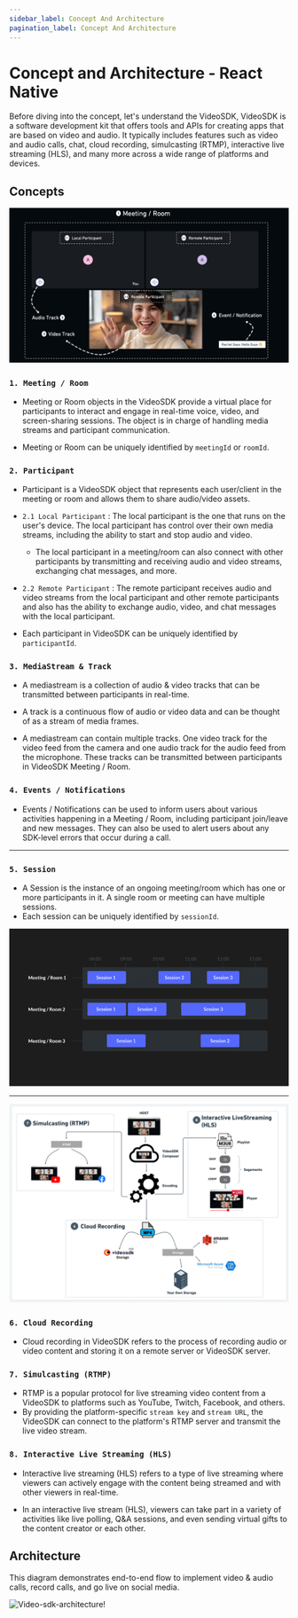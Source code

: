 ```yaml
---
sidebar_label: Concept And Architecture
pagination_label: Concept And Architecture
---
```


# Concept and Architecture - React Native

Before diving into the concept, let's understand the VideoSDK, VideoSDK is a software development kit that offers tools and APIs for creating apps that are based on video and audio. It typically includes features such as video and audio calls, chat, cloud recording, simulcasting (RTMP), interactive live streaming (HLS), and many more across a wide range of platforms and devices.

## Concepts

![img.png](../../../static/img/room-concept.png)

### `1. Meeting / Room`

- Meeting or Room objects in the VideoSDK provide a virtual place for participants to interact and engage in real-time voice, video, and screen-sharing sessions. The object is in charge of handling media streams and participant communication.

- Meeting or Room can be uniquely identified by `meetingId` or `roomId`.

### `2. Participant`

- Participant is a VideoSDK object that represents each user/client in the meeting or room and allows them to share audio/video assets.

- `2.1 Local Participant` :
  The local participant is the one that runs on the user's device. The local participant has control over their own media streams, including the ability to start and stop audio and video.

  - The local participant in a meeting/room can also connect with other participants by transmitting and receiving audio and video streams, exchanging chat messages, and more.

- `2.2 Remote Participant` :
  The remote participant receives audio and video streams from the local participant and other remote participants and also has the ability to exchange audio, video, and chat messages with the local participant.

- Each participant in VideoSDK can be uniquely identified by `participantId`.

### `3. MediaStream & Track`

- A mediastream is a collection of audio & video tracks that can be transmitted between participants in real-time.

- A track is a continuous flow of audio or video data and can be thought of as a stream of media frames.

- A mediastream can contain multiple tracks. One video track for the video feed from the camera and one audio track for the audio feed from the microphone. These tracks can be transmitted between participants in VideoSDK Meeting / Room.

### `4. Events / Notifications`

- Events / Notifications can be used to inform users about various activities happening in a Meeting / Room, including participant join/leave and new messages. They can also be used to alert users about any SDK-level errors that occur during a call.

---

### `5. Session`

- A Session is the instance of an ongoing meeting/room which has one or more participants in it. A single room or meeting can have multiple sessions.
- Each session can be uniquely identified by `sessionId`.

![img.png](../../../static/img/meeting-session.jpg)

---

![img.png](../../../static/img/recording-hls-rtmp.png)

### `6. Cloud Recording`

- Cloud recording in VideoSDK refers to the process of recording audio or video content and storing it on a remote server or VideoSDK server.

### `7. Simulcasting (RTMP)`

- RTMP is a popular protocol for live streaming video content from a VideoSDK to platforms such as YouTube, Twitch, Facebook, and others.
- By providing the platform-specific `stream key` and `stream URL`, the VideoSDK can connect to the platform's RTMP server and transmit the live video stream.

### `8. Interactive Live Streaming (HLS)`

- Interactive live streaming (HLS) refers to a type of live streaming where viewers can actively engage with the content being streamed and with other viewers in real-time.

- In an interactive live stream (HLS), viewers can take part in a variety of activities like live polling, Q&A sessions, and even sending virtual gifts to the content creator or each other.

## Architecture

This diagram demonstrates end-to-end flow to implement video & audio calls, record calls, and go live on social media.

![Video-sdk-architecture!](/img/video-sdk-archietecture.svg)
